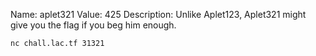 Name: aplet321
Value: 425
Description: Unlike Aplet123, Aplet321 might give you the flag if you beg him enough.

`nc chall.lac.tf 31321`
